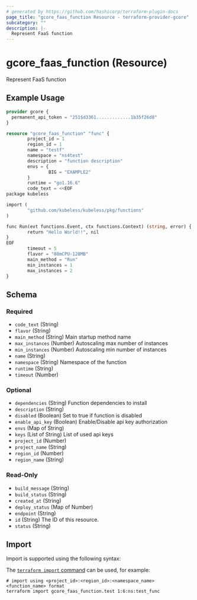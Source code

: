 ```yaml
---
# generated by https://github.com/hashicorp/terraform-plugin-docs
page_title: "gcore_faas_function Resource - terraform-provider-gcore"
subcategory: ""
description: |-
  Represent FaaS function
---
```


# gcore_faas_function (Resource)

Represent FaaS function

## Example Usage

```terraform
provider gcore {
  permanent_api_token = "251$d3361.............1b35f26d8"
}

resource "gcore_faas_function" "func" {
        project_id = 1
        region_id = 1
        name = "testf"
        namespace = "ns4test"
        description = "function description"
        envs = {
                BIG = "EXAMPLE2"
        }
        runtime = "go1.16.6"
        code_text = <<EOF
package kubeless

import (
        "github.com/kubeless/kubeless/pkg/functions"
)

func Run(evt functions.Event, ctx functions.Context) (string, error) {
        return "Hello World!!", nil
}
EOF
        timeout = 5
        flavor = "80mCPU-128MB"
        main_method = "Run"
        min_instances = 1
        max_instances = 2
}
```

<!-- schema generated by tfplugindocs -->
## Schema

### Required

- `code_text` (String)
- `flavor` (String)
- `main_method` (String) Main startup method name
- `max_instances` (Number) Autoscaling max number of instances
- `min_instances` (Number) Autoscaling min number of instances
- `name` (String)
- `namespace` (String) Namespace of the function
- `runtime` (String)
- `timeout` (Number)

### Optional

- `dependencies` (String) Function dependencies to install
- `description` (String)
- `disabled` (Boolean) Set to true if function is disabled
- `enable_api_key` (Boolean) Enable/Disable api key authorization
- `envs` (Map of String)
- `keys` (List of String) List of used api keys
- `project_id` (Number)
- `project_name` (String)
- `region_id` (Number)
- `region_name` (String)

### Read-Only

- `build_message` (String)
- `build_status` (String)
- `created_at` (String)
- `deploy_status` (Map of Number)
- `endpoint` (String)
- `id` (String) The ID of this resource.
- `status` (String)

## Import

Import is supported using the following syntax:

The [`terraform import` command](https://developer.hashicorp.com/terraform/cli/commands/import) can be used, for example:

```shell
# import using <project_id>:<region_id>:<namespace_name><function_name> format
terraform import gcore_faas_function.test 1:6:ns:test_func
```
